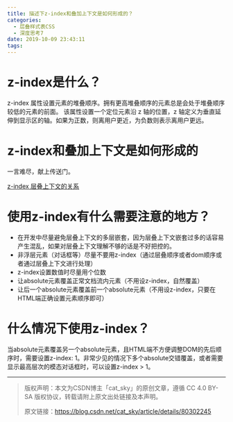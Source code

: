 ```yaml
---
title: 描述下z-index和叠加上下文是如何形成的？
categories:
  - 层叠样式表CSS
  - 深度思考7
date: 2019-10-09 23:43:11
tags:
---
```

# z-index是什么？
z-index 属性设置元素的堆叠顺序。拥有更高堆叠顺序的元素总是会处于堆叠顺序较低的元素的前面。
该属性设置一个定位元素沿 z 轴的位置，z 轴定义为垂直延伸到显示区的轴。如果为正数，则离用户更近，为负数则表示离用户更远。

# z-index和叠加上下文是如何形成的

一言难尽，献上传送门。

[z-index 层叠上下文的关系](https://blog.csdn.net/cat_sky/article/details/80302245)

# 使用z-index有什么需要注意的地方？

+ 在开发中尽量避免层叠上下文的多层嵌套，因为层叠上下文嵌套过多的话容易产生混乱，如果对层叠上下文理解不够的话是不好把控的。
+ 非浮层元素（对话框等）尽量不要用z-index（通过层叠顺序或者dom顺序或者通过层叠上下文进行处理）
+ z-index设置数值时尽量用个位数
+ 让absolute元素覆盖正常文档流内元素（不用设z-index，自然覆盖）
+ 让后一个absolute元素覆盖前一个absolute元素（不用设z-index，只要在HTML端正确设置元素顺序即可）

# 什么情况下使用z-index？

当absolute元素覆盖另一个absolute元素，且HTML端不方便调整DOM的先后顺序时，需要设置z-index: 1。非常少见的情况下多个absolute交错覆盖，或者需要显示最高层次的模态对话框时，可以设置z-index > 1。


***

> 版权声明：本文为CSDN博主「cat_sky」的原创文章，遵循 CC 4.0 BY-SA 版权协议，转载请附上原文出处链接及本声明。
>
> 原文链接：https://blog.csdn.net/cat_sky/article/details/80302245

